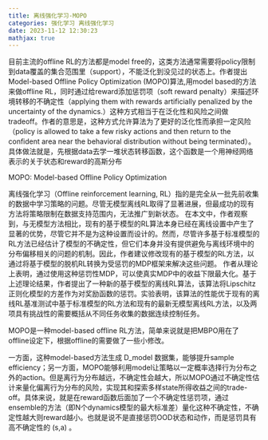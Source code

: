 ```yaml
---
title: 离线强化学习-MOPO
categories: 强化学习 离线强化学习
date: 2023-11-12 12:30:23
mathjax: true
---
```


目前主流的offline RL的方法都是model free的，这类方法通常需要将policy限制到data覆盖的集合范围里（support），不能泛化到没见过的状态上。作者提出Model-based Offline Policy Optimization (MOPO)算法,用model based的方法来做offline RL，同时通过给reward添加惩罚项（soft reward penalty）来描述环境转移的不确定性（applying them with rewards artificially penalized by the uncertainty of the dynamics.）这种方式相当于在泛化性和风险之间做tradeoff。作者的意思是，这种方式允许算法为了更好的泛化性而承担一定风险（policy is allowed to take a few risky actions and then return to the confident area near the behavioral distribution without being terminated）。具体做法就是，先根据data去学一堆状态转移函数，这个函数是一个用神经网络表示的关于状态和reward的高斯分布

MOPO: Model-based Offline Policy Optimization

离线强化学习（Offline reinforcement learning, RL）指的是完全从一批先前收集的数据中学习策略的问题。尽管无模型离线RL取得了显著进展，但最成功的现有方法将策略限制在数据支持范围内，无法推广到新状态。
在本文中，作者观察到，与无模型方法相比，现有的基于模型的RL算法本身已经在离线设置中产生了显著的优势，尽管它并不是为这种设置而设计的。然而，尽管许多基于标准模型的RL方法已经估计了模型的不确定性，但它们本身并没有提供避免与离线环境中的分布偏移相关的问题的机制。因此，作者建议修改现有的基于模型的RL方法，以通过将基于模型的脱机RL转换为受惩罚的MDP框架来解决这些问题。
作者从理论上表明，通过使用这种惩罚性MDP，可以使真实MDP中的收益下限最大化。基于上述理论结果，作者提出了一种新的基于模型的离线RL算法，该算法将Lipschitz正则化模型的方差作为对奖励函数的惩罚。实验表明，该算法的性能优于现有的离线RL基准测试中基于标准模型的RL方法和现有的最新无模型离线RL方法，以及两项具有挑战性的需要概括从不同任务收集的数据连续控制任务。



MOPO是一种model-based offline RL方法，简单来说就是把MBPO用在了offline设定下，根据offline的需要做了一些小修改。

一方面，这种model-based方法生成 D_model 数据集，能够提升sample efficiency；另一方面，MOPO能够利用model让策略以一定概率选择行为分布之外的action。但是离行为分布越远，不确定性会越大，所以MOPO通过不确定性估计来量化偏离行为分布的风险，实现其和探索多样state所得收益之间的trade-off。具体来说，就是在reward函数后面加了一个不确定性惩罚项，通过ensemble的方法（即N个dynamics模型的最大标准差）量化这种不确定性，不确定性越大则reward越小。也就是说不是直接惩罚OOD状态和动作，而是惩罚具有高不确定性的 (s,a) 。